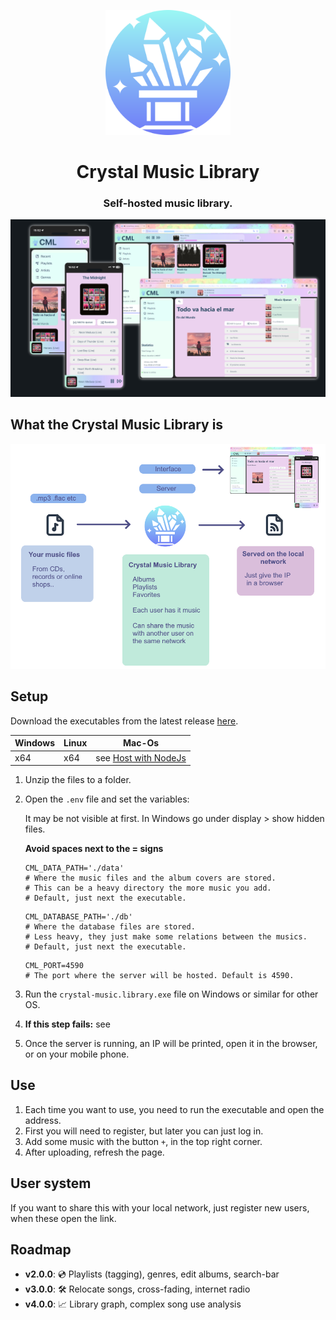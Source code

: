 <p align="center">
    <img src="CrazyMusicLibrary\src\assets\logo.svg"  alt="drawing"  width="200"/>
<p>
<h1 align="center">Crystal Music Library</h3>
<h3 align="center">Self-hosted music library.</h3>


![alt text](./GitBanner_trans.png "The Crystal Music Library is hosted on your laptop, and avaliable in the local network.")

## What the Crystal Music Library is
<p align="center">
<img src="HowTo.png"  alt="drawing"  width="600"/>
</p>

## Setup
Download the executables from the latest release [here](https://github.com/Tamwyn001/CrystalMusicLibrary/releases/tag/v1.0.0).

| Windows | Linux | Mac-Os |
|---------|-------|--------|
| x64     | x64   | see [Host with NodeJs](/doc/buildFromSource.md)    |

1. Unzip the files to a folder.
2. Open the ```.env``` file and set the variables:
   
   It may be not visible at first. In Windows go under display > show hidden files.
   
   **Avoid spaces next to the = signs**
    ```env
    CML_DATA_PATH='./data'
    # Where the music files and the album covers are stored.
    # This can be a heavy directory the more music you add.
    # Default, just next the executable.
    ```
    ```env
    CML_DATABASE_PATH='./db'
    # Where the database files are stored. 
    # Less heavy, they just make some relations between the musics.
    # Default, just next the executable.
    ```
    
    ```env
   CML_PORT=4590
    # The port where the server will be hosted. Default is 4590. 
    ```

3. Run the ```crystal-music.library.exe``` file on Windows or similar for other OS.
4. **If this step fails:** see 
5. Once the server is running, an IP will be printed, open it in the browser, or on your mobile phone.


## Use
1. Each time you want to use, you need to run the executable and open the address.
2. First you will need to register, but later you can just log in.
3. Add some music with the button ```+```, in the top right corner.
4. After uploading, refresh the page. 


## User system
If you want to share this with your local network, just register new users, when these open the link.

## Roadmap
- **v2.0.0**: 💿 Playlists (tagging), genres, edit albums, search-bar
- **v3.0.0**: 🛠️ Relocate songs, cross-fading, internet radio
- **v4.0.0**: 📈 Library graph, complex song use analysis
